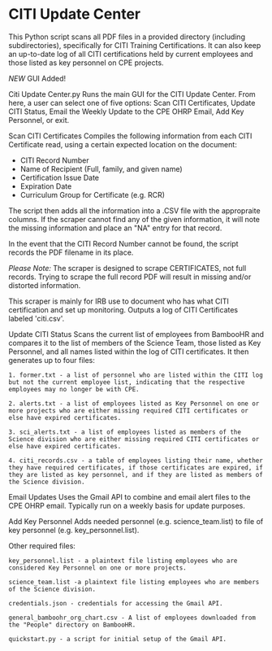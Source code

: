 # CITI Update Center


This Python script scans all PDF files in a provided directory (including subdirectories), specifically for CITI Training Certifications. It can also keep an up-to-date log of all CITI certifications held by current employees and those listed as key personnel on CPE projects. 

*NEW* GUI Added!

Citi Update Center.py
Runs the main GUI for the CITI Update Center. From here, a user can select one of five options: Scan CITI Certificates, Update CITI Status, Email the Weekly Update to the CPE OHRP Email, Add Key Personnel, or exit.

Scan CITI Certificates
Compiles the following information from each CITI Certificate read, using a certain expected location on the document:
- CITI Record Number
- Name of Recipient (Full, family, and given name)
- Certification Issue Date
- Expiration Date
- Curriculum Group for Certificate (e.g. RCR)

The script then adds all the information into a .CSV file with the appropraite columns. If the scraper cannot find any of the given information, it will note the missing information and place an "NA" entry for that record.

In the event that the CITI Record Number cannot be found, the script records the PDF filename in its place.

*Please Note:* The scraper is designed to scrape CERTIFICATES, not full records. Trying to scrape the full record PDF will result in missing and/or distorted information.

This scraper is mainly for IRB use to document who has what CITI certification and set up monitoring. Outputs a log of CITI Certificates labeled 'citi.csv'.

Update CITI Status
Scans the current list of employees from BambooHR and compares it to the list of members of the Science Team, those listed as Key Personnel, and all names listed within the log of CITI certificates. It then generates up to four files:

	1. former.txt - a list of personnel who are listed within the CITI log but not the current employee list, indicating that the respective employees may no longer be with CPE.

	2. alerts.txt - a list of employees listed as Key Personnel on one or more projects who are either missing required CITI certificates or else have expired certificates. 

	3. sci_alerts.txt - a list of employees listed as members of the Science division who are either missing required CITI certificates or else have expired certificates.

	4. citi_records.csv - a table of employees listing their name, whether they have required certificates, if those certificates are expired, if they are listed as key personnel, and if they are listed as members of the Science division.

Email Updates
Uses the Gmail API to combine and email alert files to the CPE OHRP email. Typically run on a weekly basis for update purposes.

Add Key Personnel
Adds needed personnel (e.g. science_team.list) to file of key personnel (e.g. key_personnel.list).

Other required files:

	key_personnel.list - a plaintext file listing employees who are considered Key Personnel on one or more projects.

	science_team.list -a plaintext file listing employees who are members of the Science division.

	credentials.json - credentials for accessing the Gmail API. 

	general_bamboohr_org_chart.csv - A list of employees downloaded from the "People" directory on BambooHR.

	quickstart.py - a script for initial setup of the Gmail API.
